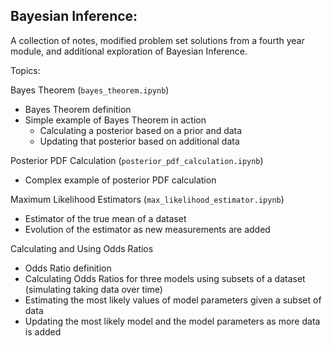 ## Bayesian Inference:

A collection of notes, modified problem set solutions from a fourth year module, and additional exploration of Bayesian Inference.

Topics:

Bayes Theorem (```bayes_theorem.ipynb```)
- Bayes Theorem definition
- Simple example of Bayes Theorem in action
    - Calculating a posterior based on a prior and data
    - Updating that posterior based on additional data
        
Posterior PDF Calculation (```posterior_pdf_calculation.ipynb```)
- Complex example of posterior PDF calculation

Maximum Likelihood Estimators (```max_likelihood_estimator.ipynb```)
- Estimator of the true mean of a dataset
- Evolution of the estimator as new measurements are added
    
Calculating and Using Odds Ratios
- Odds Ratio definition
- Calculating Odds Ratios for three models using subsets of a dataset (simulating taking data over time)
- Estimating the most likely values of model parameters given a subset of data
- Updating the most likely model and the model parameters as more data is added
